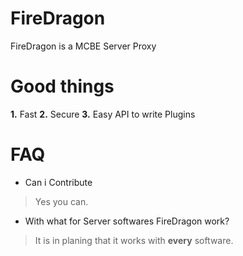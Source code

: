 # FireDragon
FireDragon is a MCBE Server Proxy

# Good things
**1.** Fast
**2.** Secure
**3.** Easy API to write Plugins

# FAQ
- Can i Contribute
> Yes you can.

- With what for Server softwares FireDragon work?
> It is in planing that it works with **every** software.
